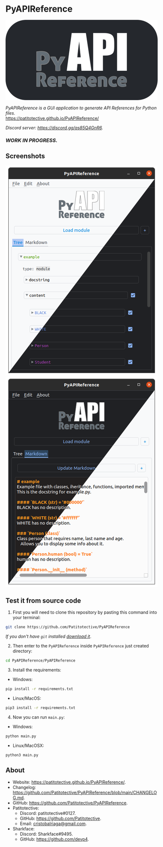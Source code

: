 # PyAPIReference
[![PyAPIReference logo](https://github.com/Patitotective/PyAPIReference/blob/main/Assets/logo.png?raw=true)](https://github.com/Patitotective/PyAPIReference)  

_PyAPIReference is a GUI application to generate API References for Python files._  
https://patitotective.github.io/PyAPIReference/

_Discord server: https://discord.gg/as85Q4GnR6._

### _WORK IN PROGRESS._

## Screenshots
[![Example module tree](https://github.com/Patitotective/PyAPIReference/blob/main/Screenshots/tree.png?raw=true)](https://github.com/Patitotective/PyAPIReference)[![Markdown editor](https://github.com/Patitotective/PyAPIReference/blob/main/Screenshots/markdown.png?raw=true)](https://github.com/Patitotective/PyAPIReference)

## Test it from source code
1. First you will need to clone this repository by pasting this command into your terminal:
```bash
git clone https://github.com/Patitotective/PyAPIReference
```
_If you don't have `git` installed [download it](https://git-scm.com/download)_.

2. Then enter to the `PyAPIReference` inside `PyAPIReference` just created directory:
```bash
cd PyAPIReference/PyAPIReference
```
3. Install the requirements:
- Windows:
```bash
pip install -r requirements.txt
```
- Linux/MacOS:
```bash
pip3 install -r requirements.txt
```
4. Now you can run `main.py`:
- Windows:
```bash
python main.py
```
- Linux/MacOSX:
```bash
python3 main.py
``` 

About
---
- Website: https://patitotective.github.io/PyAPIReference/.
- Changelog: https://github.com/Patitotective/PyAPIReference/blob/main/CHANGELOG.md.
- GitHub: https://github.com/Patitotective/PyAPIReference.
- Patitotective:
	- Discord: patitotective#0127.
	- GitHub: https://github.com/Patitotective.
	- Email: [cristobalriaga@gmail.com](mailto:cristobalriaga@gmail.com).
- Sharkface:
	- Discord: Sharkface#9495.
	- GitHub: https://github.com/devp4.
